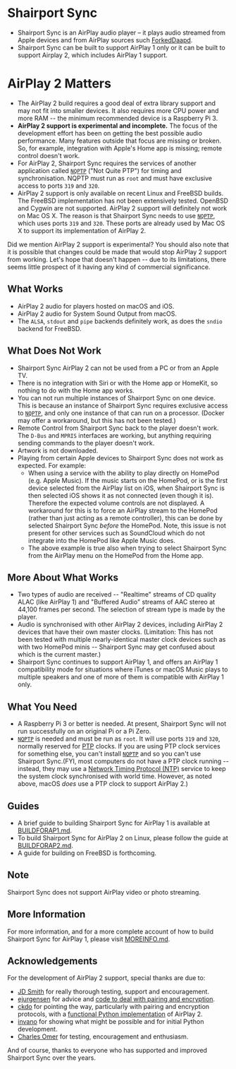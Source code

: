 
Shairport Sync
=============
* Shairport Sync is an AirPlay audio player – it plays audio streamed from Apple devices and from AirPlay sources such [ForkedDaapd](http://ejurgensen.github.io/forked-daapd/).
* Shairport Sync can be built to support AirPlay 1 only or it can be built to support Airplay 2, which includes AirPlay 1 support. 

AirPlay 2 Matters
====
* The AirPlay 2 build requires a good deal of extra library support and may not fit into smaller devices. It also requires more CPU power and more RAM -- the minimum recommended device is a Raspberry Pi 3.
* **AirPlay 2 support is experimental and incomplete.** The focus of the development effort has been on getting the best possible audio performance. Many features outside that focus are missing or broken. So, for example, integration with Apple's Home app is missing; remote control doesn't work.
* For AirPlay 2, Shairport Sync requires the services of another application called [`NQPTP`](https://github.com/mikebrady/nqptp) ("Not Quite PTP") for timing and synchronisation. NQPTP must run as `root` and must have exclusive access to ports `319` and `320`.
* AirPlay 2 support is only available on recent Linux and FreeBSD builds. The FreeBSD implementation has not been extensively tested. OpenBSD and Cygwin are not supported. AirPlay 2 support will definitely not work on Mac OS X. The reason is that Shairport Sync needs to use [`NQPTP`](https://github.com/mikebrady/nqptp), which uses ports `319` and `320`. These ports are already used by Mac OS X to support its implementation of AirPlay 2.

Did we mention AirPlay 2 support is experimental? You should also note that it is possible that changes could be made that would stop AirPlay 2 support from working. Let's hope that doesn't happen -- due to its limitations, there seems little prospect of it having any kind of commercial significance.

What Works
---
* AirPlay 2 audio for players hosted on macOS and iOS.
* AirPlay 2 audio for System Sound Output from macOS.
* The `ALSA`, `stdout` and `pipe` backends definitely work, as does the `sndio` backend for FreeBSD.

What Does Not Work
---
* Shairport Sync AirPlay 2 can not be used from a PC or from an Apple TV.
* There is no integration with Siri or with the Home app or HomeKit, so nothing to do with the Home app works.
* You can not run multiple instances of Shairport Sync on one device. This is because an instance of Shairport Sync requires exclusive access to [`NQPTP`](https://github.com/mikebrady/nqptp), and only one instance of that can run on a processor. (Docker may offer a workaround, but this has not been tested.)
* Remote Control from Shairport Sync back to the player doesn't work. The `D-Bus` and `MPRIS` interfaces are working, but anything requiring sending commands to the player doesn't work.
* Artwork is not downloaded.
* Playing from certain Apple devices to Shairport Sync does not work as expected. For example:
  * When using a service with the ability to play directly on HomePod (e.g. Apple Music). If the music starts on the HomePod, or is the first device selected from the AirPlay list on iOS, when Shairport Sync is then selected iOS shows it as not connected (even though it is). Therefore the expected volume controls are not displayed. A workaround for this is to force an AirPlay stream to the HomePod (rather than just acting as a remote controller), this can be done by selected Shairport Sync _before_ the HomePod. Note, this issue is not present for other services such as SoundCloud which do not integrate into the HomePod like Apple Music does.
  * The above example is true also when trying to select Shairport Sync from the AirPlay menu on the HomePod from the Home app.

More About What Works
---
* Two types of audio are received -- "Realtime" streams of CD quality ALAC (like AirPlay 1) and "Buffered Audio" streams of AAC stereo at 44,100 frames per second. The selection of stream type is made by the player.
* Audio is synchronised with other AirPlay 2 devices, including AirPlay 2 devices that have their own master clocks. (Limitation: This has not been tested with multiple nearly-identical master clock devices such as with two HomePod minis -- Shairport Sync may get confused about which is the current master.)
* Shairport Sync continues to support AirPlay 1, and offers an AirPlay 1 compatibility mode for situations where iTunes or macOS Music plays to multiple speakers and one of more of them is compatible with AirPlay 1 only.

What You Need
---
* A Raspberry Pi 3 or better is needed. At present, Shairport Sync will not run successfully on an original Pi or a Pi Zero.
* [`NQPTP`](https://github.com/mikebrady/nqptp) is needed and must be run as `root`. It will use ports `319` and `320`, normally reserved for [PTP](https://standards.ieee.org/standard/1588-2008.html) clocks. If you are using PTP clock services for something else, you can't install [`NQPTP`](https://github.com/mikebrady/nqptp) and so you can't use Shairport Sync.(FYI, most computers do not have a PTP clock running -- instead, they may use a [Network Timing Protocol (NTP)](http://www.ntp.org) service to keep the system clock synchronised with world time. However, as noted above, macOS _does_ use a PTP clock to support AirPlay 2.)

Guides
---
* A brief guide to building Shairport Sync for AirPlay 1 is available at [BUILDFORAP1.md](https://github.com/aillwee/shairport-sync/blob/development/BUILDFORAP1.md).
* To build Shairport Sync for AirPlay 2 on Linux, please follow the guide at [BUILDFORAP2.md](https://github.com/aillwee/shairport-sync/blob/development/BUILDFORAP2.md).
* A guide for building on FreeBSD is forthcoming.

Note
---
Shairport Sync does not support AirPlay video or photo streaming.

More Information
---
For more information, and for a more complete account of how to build Shairport Sync for AirPlay 1, please visit [MOREINFO.md](https://github.com/aillwee/shairport-sync/blob/development/MOREINFO.md).

Acknowledgements
---
For the development of AirPlay 2 support, special thanks are due to:
* [JD Smith](https://github.com/jdtsmith) for really thorough testing, support and encouragement.
* [ejurgensen](https://github.com/ejurgensen) for advice and [code to deal with pairing and encryption](https://github.com/ejurgensen/pair_ap).
* [ckdo](https://github.com/ckdo) for pointing the way, particularly with pairing and encryption protocols, with a [functional Python implementation](https://github.com/ckdo/airplay2-receiver) of AirPlay 2.
* [invano](https://github.com/invano) for showing what might be possible and for initial Python development.
* [Charles Omer](https://github.com/charlesomer) for testing, encouragement and enthusiasm.

And of course, thanks to everyone who has supported and improved Shairport Sync over the years.
